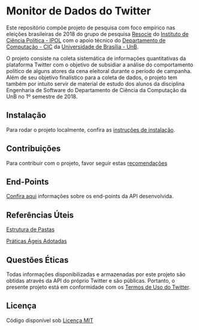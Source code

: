 # Monitor de Dados do Twitter

Este repositório compõe projeto de pesquisa com foco empírico nas eleições brasileiras de 2018 do grupo de pesquisa [Resocie](http://resocie.org) do [Instituto de Ciência Política - IPOL](http://ipol.unb.br/) com o apoio técnico do [Departamento de Computação - CIC](http://www.cic.unb.br/) da [Universidade de Brasília - UnB](http://unb.br).

O projeto consiste na coleta sistemática de informações quantitativas da plataforma Twitter com o objetivo de subsidiar a análise do comportamento político de alguns atores da cena eleitoral durante o período de campanha. Além de seu objetivo finalístico para a coleta de dados, o projeto tem também por intuito servir de material de estudo dos alunos da disciplina Engenharia de Software do Departamento de Ciência da Computação da UnB no 1º semestre de 2018.


## Instalação
Para rodar o projeto localmente, confira as [instruções de instalação](https://github.com/unb-cic-esw/twitter-data-monitor/blob/master/docs/RUNNINGLOCALLY.md).


## Contribuições
Para contribuir com o projeto, favor seguir estas [recomendações](https://github.com/unb-cic-esw/twitter-data-monitor/blob/master/docs/CONTRIBUTING.md)

## End-Points
[Confira aqui](https://github.com/unb-cic-esw/twitter-data-monitor/blob/master/docs/ENDPOINTS.md) informações sobre os end-points da API desenvolvida.


## Referências Úteis
[Estrutura de Pastas](https://github.com/unb-cic-esw/twitter-data-monitor/blob/master/docs/folder_structure.md)

[Práticas Ágeis Adotadas](https://github.com/unb-cic-esw/twitter-data-monitor/blob/master/docs/agile_development_pratices.md)

## Questões Éticas
Todas informações disponibilizadas e armazenadas por este projeto são obtidas através da API do próprio Twitter e são públicas. Portanto, o presente projeto está em conformidade com os [Termos de Uso do Twitter](https://developer.twitter.com/en/developer-terms/agreement-and-policy.html).

## Licença
Código disponível sob [Licença MIT](LICENSE)
